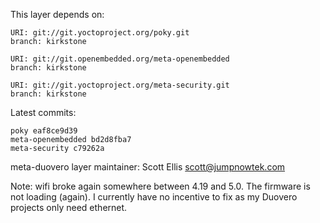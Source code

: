 This layer depends on:

    URI: git://git.yoctoproject.org/poky.git
    branch: kirkstone 

    URI: git://git.openembedded.org/meta-openembedded
    branch: kirkstone

    URI: git://git.yoctoproject.org/meta-security.git
    branch: kirkstone

Latest commits:

    poky eaf8ce9d39
    meta-openembedded bd2d8fba7
    meta-security c79262a

meta-duovero layer maintainer: Scott Ellis <scott@jumpnowtek.com>

Note: wifi broke again somewhere between 4.19 and 5.0.
      The firmware is not loading (again). I currently have
      no incentive to fix as my Duovero projects only need
      ethernet.
